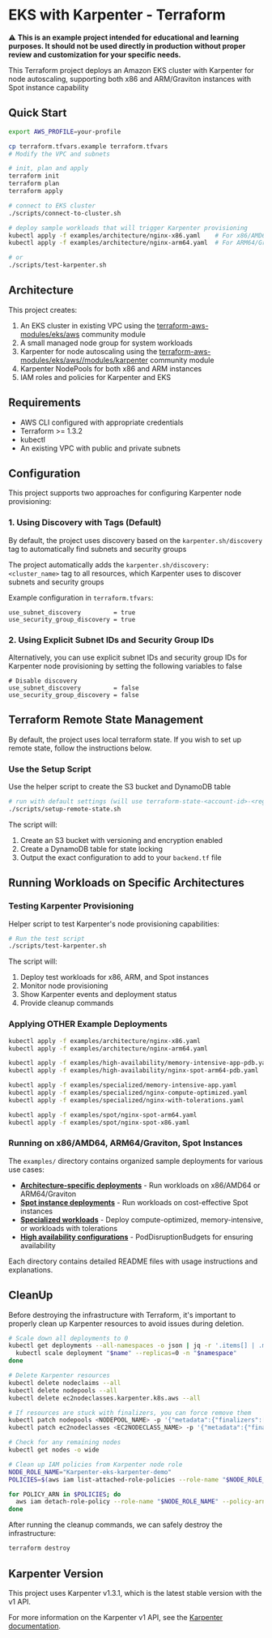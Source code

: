 # EKS with Karpenter - Terraform

⚠️ **This is an example project intended for educational and learning purposes. It should not be used directly in production without proper review and customization for your specific needs.**

This Terraform project deploys an Amazon EKS cluster with Karpenter for node autoscaling, supporting both x86 and ARM/Graviton instances with Spot instance capability

## Quick Start

```bash
export AWS_PROFILE=your-profile

cp terraform.tfvars.example terraform.tfvars
# Modify the VPC and subnets

# init, plan and apply
terraform init
terraform plan
terraform apply

# connect to EKS cluster
./scripts/connect-to-cluster.sh

# deploy sample workloads that will trigger Karpenter provisioning
kubectl apply -f examples/architecture/nginx-x86.yaml    # For x86/AMD64
kubectl apply -f examples/architecture/nginx-arm64.yaml  # For ARM64/Graviton

# or
./scripts/test-karpenter.sh

```

## Architecture

This project creates:

1. An EKS cluster in existing VPC using the [terraform-aws-modules/eks/aws](https://registry.terraform.io/modules/terraform-aws-modules/eks/aws/latest) community module
2. A small managed node group for system workloads
3. Karpenter for node autoscaling using the [terraform-aws-modules/eks/aws//modules/karpenter](https://registry.terraform.io/modules/terraform-aws-modules/eks/aws/latest/submodules/karpenter) community module
4. Karpenter NodePools for both x86 and ARM instances
5. IAM roles and policies for Karpenter and EKS

## Requirements

- AWS CLI configured with appropriate credentials
- Terraform >= 1.3.2
- kubectl
- An existing VPC with public and private subnets

## Configuration

This project supports two approaches for configuring Karpenter node provisioning:

### 1. Using Discovery with Tags (Default)

By default, the project uses discovery based on the `karpenter.sh/discovery` tag to automatically find subnets and security groups

The project automatically adds the `karpenter.sh/discovery: <cluster_name>` tag to all resources, which Karpenter uses to discover subnets and security groups

Example configuration in `terraform.tfvars`:

```hcl
use_subnet_discovery         = true
use_security_group_discovery = true
```

### 2. Using Explicit Subnet IDs and Security Group IDs

Alternatively, you can use explicit subnet IDs and security group IDs for Karpenter node provisioning by setting the following variables to false

```hcl
# Disable discovery
use_subnet_discovery         = false
use_security_group_discovery = false
```

## Terraform Remote State Management

By default, the project uses local terraform state. If you wish to set up remote state, follow the instructions below.

### Use the Setup Script

Use the helper script to create the S3 bucket and DynamoDB table

```bash
# run with default settings (will use terraform-state-<account-id>-<region> as bucket name)
./scripts/setup-remote-state.sh
```

The script will:
1. Create an S3 bucket with versioning and encryption enabled
2. Create a DynamoDB table for state locking
3. Output the exact configuration to add to your `backend.tf` file

## Running Workloads on Specific Architectures

### Testing Karpenter Provisioning

Helper script to test Karpenter's node provisioning capabilities:

```bash
# Run the test script
./scripts/test-karpenter.sh
```

The script will:
1. Deploy test workloads for x86, ARM, and Spot instances
2. Monitor node provisioning
3. Show Karpenter events and deployment status
4. Provide cleanup commands

### Applying OTHER Example Deployments

```bash
kubectl apply -f examples/architecture/nginx-x86.yaml
kubectl apply -f examples/architecture/nginx-arm64.yaml

kubectl apply -f examples/high-availability/memory-intensive-app-pdb.yaml
kubectl apply -f examples/high-availability/nginx-spot-arm64-pdb.yaml

kubectl apply -f examples/specialized/memory-intensive-app.yaml
kubectl apply -f examples/specialized/nginx-compute-optimized.yaml
kubectl apply -f examples/specialized/nginx-with-tolerations.yaml

kubectl apply -f examples/spot/nginx-spot-arm64.yaml
kubectl apply -f examples/spot/nginx-spot-x86.yaml
```

### Running on x86/AMD64, ARM64/Graviton, Spot Instances

The `examples/` directory contains organized sample deployments for various use cases:

- **[Architecture-specific deployments](examples/architecture/)** - Run workloads on x86/AMD64 or ARM64/Graviton
- **[Spot instance deployments](examples/spot/)** - Run workloads on cost-effective Spot instances
- **[Specialized workloads](examples/specialized/)** - Deploy compute-optimized, memory-intensive, or workloads with tolerations
- **[High availability configurations](examples/high-availability/)** - PodDisruptionBudgets for ensuring availability

Each directory contains detailed README files with usage instructions and explanations.

## CleanUp

Before destroying the infrastructure with Terraform, it's important to properly clean up Karpenter resources to avoid issues during deletion.

```bash
# Scale down all deployments to 0
kubectl get deployments --all-namespaces -o json | jq -r '.items[] | .metadata.name + " " + .metadata.namespace' | while read -r name namespace; do
  kubectl scale deployment "$name" --replicas=0 -n "$namespace"
done

# Delete Karpenter resources
kubectl delete nodeclaims --all
kubectl delete nodepools --all
kubectl delete ec2nodeclasses.karpenter.k8s.aws --all

# If resources are stuck with finalizers, you can force remove them
kubectl patch nodepools <NODEPOOL_NAME> -p '{"metadata":{"finalizers":[]}}' --type=merge
kubectl patch ec2nodeclasses <EC2NODECLASS_NAME> -p '{"metadata":{"finalizers":[]}}' --type=merge

# Check for any remaining nodes
kubectl get nodes -o wide

# Clean up IAM policies from Karpenter node role
NODE_ROLE_NAME="Karpenter-eks-karpenter-demo"
POLICIES=$(aws iam list-attached-role-policies --role-name "$NODE_ROLE_NAME" --query "AttachedPolicies[].PolicyArn" --output text)

for POLICY_ARN in $POLICIES; do
  aws iam detach-role-policy --role-name "$NODE_ROLE_NAME" --policy-arn "$POLICY_ARN"
done
```

After running the cleanup commands, we can safely destroy the infrastructure:

```bash
terraform destroy
```

## Karpenter Version

This project uses Karpenter v1.3.1, which is the latest stable version with the v1 API.

For more information on the Karpenter v1 API, see the [Karpenter documentation](https://karpenter.sh/docs/).

